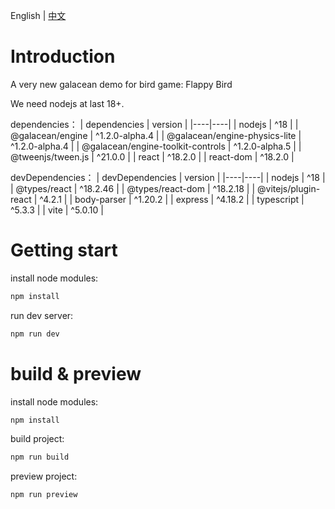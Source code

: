 English | [中文](./docs/README-zh-cn.md)

# Introduction

A very new galacean demo for bird game: Flappy Bird

We need nodejs at last 18+.

dependencies：
| dependencies | version |
|----|----|
| nodejs                            | ^18            |
| @galacean/engine                  | ^1.2.0-alpha.4 |
| @galacean/engine-physics-lite     | ^1.2.0-alpha.4 |
| @galacean/engine-toolkit-controls | ^1.2.0-alpha.5 |
| @tweenjs/tween.js                 | ^21.0.0        |
| react                             | ^18.2.0        |
| react-dom                         | ^18.2.0        |

devDependencies：
| devDependencies | version |
|----|----|
| nodejs                            | ^18            |
| @types/react                      | ^18.2.46       |
| @types/react-dom                  | ^18.2.18       |
| @vitejs/plugin-react              | ^4.2.1         |
| body-parser                       | ^1.20.2        |
| express                           | ^4.18.2        |
| typescript                        | ^5.3.3         |
| vite                              | ^5.0.10        |

# Getting start

install node modules:

```bash
npm install
```

run dev server:

```bash
npm run dev
```

# build & preview

install node modules:

```bash
npm install
```

build project:

```bash
npm run build
```

preview project:

```bash
npm run preview
```
